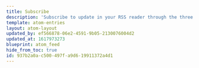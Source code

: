 ```yaml
---
title: Subscribe
description: 'Subscribe to update in your RSS reader through the three dots Atom feed!'
template: atom-entries
layout: atom-layout
updated_by: ef566878-06e2-4591-9b05-2130076004d2
updated_at: 1617973273
blueprint: atom_feed
hide_from_toc: true
id: 937b2a0a-c500-497f-a9d6-19911372a4d1
---
```

